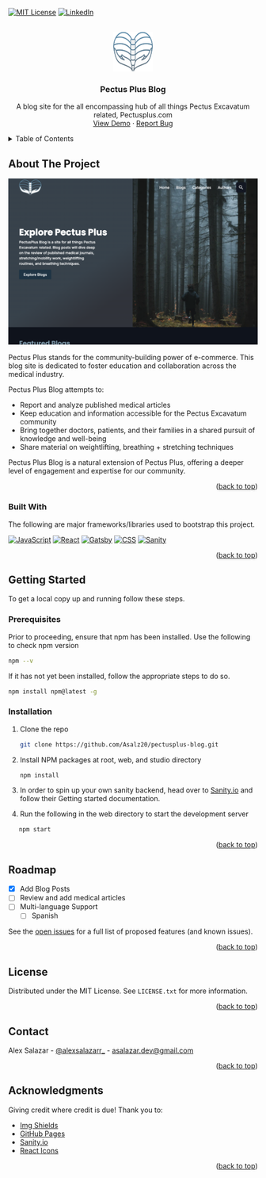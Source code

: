 <a name="readme-top"></a>

<!-- PROJECT SHIELDS -->
<!--
*** I'm using markdown "reference style" links for readability.
*** Reference links are enclosed in brackets [ ] instead of parentheses ( ).
*** See the bottom of this document for the declaration of the reference variables
*** for contributors-url, forks-url, etc. This is an optional, concise syntax you may use.
*** https://www.markdownguide.org/basic-syntax/#reference-style-links
-->

[![MIT License][license-shield]][license-url]
[![LinkedIn][linkedin-shield]][linkedin-url]

<!-- PROJECT LOGO -->
<br />
<div align="center">
  <a href="https://github.com/Asalz20/pectusplus-blog">
    <img src="./web/src/images/alex-logo.png" alt="Logo" width="80" height="80">
  </a>

  <h3 align="center">Pectus Plus Blog</h3>

  <p align="center">
    A blog site for the all encompassing hub of all things Pectus Excavatum related, Pectusplus.com
    <br />
    <a href="https://pectusplus-blog.vercel.app/">View Demo</a>
    ·
    <a href="https://github.com/Asalz20/pectusplus-blog/issues">Report Bug</a>
  </p>
</div>

<!-- TABLE OF CONTENTS -->
<details>
  <summary>Table of Contents</summary>
  <ol>
    <li>
      <a href="#about-the-project">About The Project</a>
      <ul>
        <li><a href="#built-with">Built With</a></li>
      </ul>
    </li>
    <li>
      <a href="#getting-started">Getting Started</a>
      <ul>
        <li><a href="#prerequisites">Prerequisites</a></li>
        <li><a href="#installation">Installation</a></li>
      </ul>
    </li>
    <li><a href="#roadmap">Roadmap</a></li>
    <li><a href="#license">License</a></li>
    <li><a href="#contact">Contact</a></li>
    <li><a href="#acknowledgments">Acknowledgments</a></li>
  </ol>
</details>

<!-- ABOUT THE PROJECT -->

## About The Project

[![Product Name Screen Shot][product-screenshot]](https://pectusplus-blog.vercel.app/)

Pectus Plus stands for the community-building power of e-commerce. This blog site is dedicated to foster education and collaboration across the medical industry.

Pectus Plus Blog attempts to:

- Report and analyze published medical articles
- Keep education and information accessible for the Pectus Excavatum community
- Bring together doctors, patients, and their families in a shared pursuit of knowledge and well-being
- Share material on weightlifting, breathing + stretching techniques

Pectus Plus Blog is a natural extension of Pectus Plus, offering a deeper level of engagement and expertise for our community.

<p align="right">(<a href="#readme-top">back to top</a>)</p>

### Built With

The following are major frameworks/libraries used to bootstrap this project.

[![JavaScript][javascript-shield]][javascript-url] [![React][react.js]][react-url] [![Gatsby][gatsby.js]][gatsby-url] [![CSS][css-shield]][css-url] [![Sanity][sanity-shield]][sanity-url]

<p align="right">(<a href="#readme-top">back to top</a>)</p>

<!-- GETTING STARTED -->

## Getting Started

To get a local copy up and running follow these steps.

### Prerequisites

Prior to proceeding, ensure that npm has been installed. Use the following to check npm version

```sh
npm --v
```

If it has not yet been installed, follow the appropriate steps to do so.

```sh
npm install npm@latest -g
```

### Installation

1. Clone the repo
   ```sh
   git clone https://github.com/Asalz20/pectusplus-blog.git
   ```
2. Install NPM packages at root, web, and studio directory
   ```sh
   npm install
   ```
3. In order to spin up your own sanity backend, head over to [Sanity.io](https://sanity.io/) and follow their Getting started documentation.

4. Run the following in the web directory to start the development server

```sh
   npm start
```

<p align="right">(<a href="#readme-top">back to top</a>)</p>

<!-- USAGE EXAMPLES -->

<!-- ## Usage

Use this space to show useful examples of how a project can be used. Additional screenshots, code examples and demos work well in this space. You may also link to more resources.

_For more examples, please refer to the [Documentation](https://example.com)_

<p align="right">(<a href="#readme-top">back to top</a>)</p> -->

<!-- ROADMAP -->

## Roadmap

- [x] Add Blog Posts
- [ ] Review and add medical articles
- [ ] Multi-language Support
  - [ ] Spanish

See the [open issues](https://github.com/Asalz20/pectusplus-blog/issues) for a full list of proposed features (and known issues).

<p align="right">(<a href="#readme-top">back to top</a>)</p>

<!-- LICENSE -->

## License

Distributed under the MIT License. See `LICENSE.txt` for more information.

<p align="right">(<a href="#readme-top">back to top</a>)</p>

<!-- CONTACT -->

## Contact

Alex Salazar - [@alexsalazarr\_](https://twitter.com/alexsalazarr_) - asalazar.dev@gmail.com

<p align="right">(<a href="#readme-top">back to top</a>)</p>

<!-- ACKNOWLEDGMENTS -->

## Acknowledgments

Giving credit where credit is due! Thank you to:

- [Img Shields](https://shields.io)
- [GitHub Pages](https://pages.github.com)
- [Sanity.io](https://sanity.io)
- [React Icons](https://react-icons.github.io/react-icons/search)

<p align="right">(<a href="#readme-top">back to top</a>)</p>

<!-- MARKDOWN LINKS & IMAGES -->
<!-- https://www.markdownguide.org/basic-syntax/#reference-style-links -->

[issues-shield]: https://img.shields.io/github/issues/Asalz20/pectusplus-blog.svg?style=for-the-badge
[issues-url]: https://github.com/Asalz20/pectusplus-blog/issues
[license-shield]: https://img.shields.io/github/license/Asalz20/pectusplus-blog.svg?style=for-the-badge
[license-url]: https://github.com/Asalz20/pectusplus-blog/blob/main/LICENSE.txt
[linkedin-shield]: https://img.shields.io/badge/LinkedIn-0072b1?style=for-the-badge&logo=linkedin&logoColor=fffff
[linkedin-url]: https://www.linkedin.com/in/alex-salazar-dev/
[product-screenshot]: ./web/src/images/pectus-plus-blog.png/
[react.js]: https://img.shields.io/badge/React-20232A?style=for-the-badge&logo=react&logoColor=61DAFB
[react-url]: https://reactjs.org/
[gatsby.js]: https://img.shields.io/badge/Gatsby-BC77C6?style=for-the-badge&logo=gatsby&logoColor=663399
[gatsby-url]: https://www.gatsbyjs.com/docs/
[sanity-shield]: https://img.shields.io/badge/-Sanity-FC4C02?style=for-the-badge&logo=stripe&logoColor=white
[sanity-url]: https://sanity.io/
[javascript-shield]: https://img.shields.io/badge/-JavaScript-323231?style=for-the-badge&logo=javascript&logoColor=f7df1e
[javascript-url]: https://developer.mozilla.org/en-US/docs/Web/JavaScript
[css-shield]: https://img.shields.io/badge/-CSS-AFB3B5?style=for-the-badge&logo=css3&logoColor=1572B6
[css-url]: https://developer.mozilla.org/en-US/docs/Web/CSS
